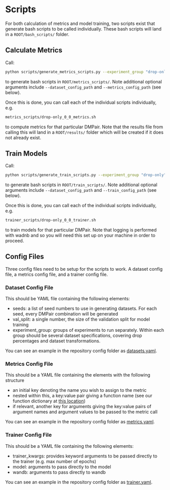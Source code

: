 # Scripts

For both calculation of metrics and model training, two scripts exist that generate bash scripts to be called individually. These bash scripts will land in a `ROOT/bash_scripts/` folder.

## Calculate Metrics

Call:

```bash
python scripts/generate_metrics_scripts.py --experiment_group "drop-only"
```

to generate bash scripts in `ROOT/metrics_scripts/`. Note additional optional arguments include `--dataset_config_path` and `--metrics_config_path` (see below).

Once this is done, you can call each of the individual scripts individually, e.g.

```bash
metrics_scripts/drop-only_0_0_metrics.sh
```

to compute metrics for that particular DMPair. Note that the results file from calling this will land in a `ROOT/results/` folder which will be created if it does not already exist.

## Train Models

Call:

```bash
python scripts/generate_train_scripts.py --experiment_group "drop-only"
```

to generate bash scripts in `ROOT/train_scripts/`. Note additional optional arguments include `--dataset_config_path` and `--train_config_path` (see below).

Once this is done, you can call each of the individual scripts individually, e.g.

```bash
trainer_scripts/drop-only_0_0_trainer.sh
```

to train models for that particular DMPair. Note that logging is performed with wadnb and so you will need this set up on your machine in order to proceed.

## Config Files

Three config files need to be setup for the scripts to work. A dataset config file, a metrics config file, and a trainer config file.

### Dataset Config File

This should be YAML file containing the following elements:

- seeds: a list of seed numbers to use in generating datasets. For each seed, every DMPair combination will be generated
- val_split: a single number, the size of the validation split for model training
- experiment_group: groups of experiments to run separately. Within each group should be several dataset specifications, covering drop percentages and dataset transformations.

You can see an example in the repository config folder as [datasets.yaml](/configs/datasets.yaml).

### Metrics Config File

This should be a YAML file containing the elements with the following structure

- an initial key denoting the name you wish to assign to the metric
- nested within this, a key:value pair giving a function name (see our function dictionary at [this location](/src/modsim2/similarity/constants.py))
- if relevant, another key for arguments giving the key:value pairs of argument names and argument values to be passed to the metric call

You can see an example in the repository config folder as [metrics.yaml](/configs/metrics.yaml).

### Trainer Config File

This should be a YAML file containing the following elements:

- trainer_kwargs: provides keyword arguments to be passed directly to the trainer (e.g. max number of epochs)
- model: arguments to pass directly to the model
- wandb: arguments to pass directly to wandb

You can see an example in the repository config folder as [trainer.yaml](/configs/trainer.yaml).
